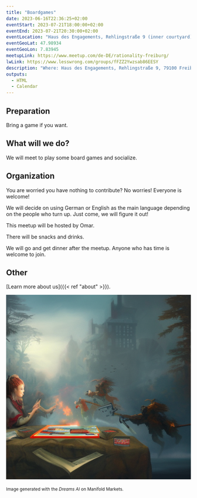 ```yaml
---
title: "Boardgames"
date: 2023-06-16T22:36:25+02:00
eventStart: 2023-07-21T18:00:00+02:00
eventEnd: 2023-07-21T20:30:00+02:00
eventLocation: "Haus des Engagements, Rehlingstraße 9 (inner courtyard), 79100 Freiburg"
eventGeoLat: 47.98934
eventGeoLon: 7.83945
meetupLink: https://www.meetup.com/de-DE/rationality-freiburg/
lwLink: https://www.lesswrong.com/groups/fFZZ2Ywzsab86EESY
description: "Where: Haus des Engagements, Rehlingstraße 9, 79100 Freiburg. When: Friday, July 21st 2023 at 18:00 hours CEST."
outputs:
  - HTML
  - Calendar
---
```


## Preparation

Bring a game if you want.


## What will we do?

We will meet to play some board games and socialize.


## Organization

You are worried you have nothing to contribute? No worries! Everyone is
welcome!

We will decide on using German or English as the main language depending on the
people who turn up. Just come, we will figure it out!

This meetup will be hosted by Omar.

There will be snacks and drinks.

We will go and get dinner after the meetup. Anyone who has time is welcome to
join.


## Other

[Learn more about us]({{< ref "about" >}}).

![Board games](cover.png "Board games")

<small>Image generated with the _Dreams AI_ on Manifold Markets.</small>
